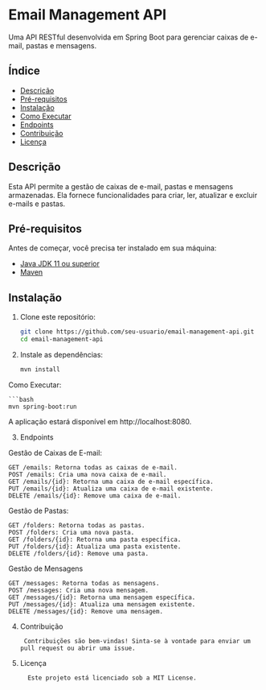 # Email Management API

Uma API RESTful desenvolvida em Spring Boot para gerenciar caixas de e-mail, pastas e mensagens.

## Índice

- [Descrição](#descrição)
- [Pré-requisitos](#pré-requisitos)
- [Instalação](#instalação)
- [Como Executar](#como-executar)
- [Endpoints](#endpoints)
- [Contribuição](#contribuição)
- [Licença](#licença)

## Descrição

Esta API permite a gestão de caixas de e-mail, pastas e mensagens armazenadas. Ela fornece funcionalidades para criar, ler, atualizar e excluir e-mails e pastas.

## Pré-requisitos

Antes de começar, você precisa ter instalado em sua máquina:

- [Java JDK 11 ou superior](https://www.oracle.com/java/technologies/javase-jdk11-downloads.html)
- [Maven](https://maven.apache.org/download.cgi)

## Instalação

1. Clone este repositório:

   ```bash
   git clone https://github.com/seu-usuario/email-management-api.git
   cd email-management-api

2. Instale as dependências:

    ```bash
    mvn install

Como Executar:

    ```bash
    mvn spring-boot:run

A aplicação estará disponível em http://localhost:8080.

3. Endpoints

Gestão de Caixas de E-mail:

    GET /emails: Retorna todas as caixas de e-mail.
    POST /emails: Cria uma nova caixa de e-mail.
    GET /emails/{id}: Retorna uma caixa de e-mail específica.
    PUT /emails/{id}: Atualiza uma caixa de e-mail existente.
    DELETE /emails/{id}: Remove uma caixa de e-mail.

Gestão de Pastas:

    GET /folders: Retorna todas as pastas.
    POST /folders: Cria uma nova pasta.
    GET /folders/{id}: Retorna uma pasta específica.
    PUT /folders/{id}: Atualiza uma pasta existente.
    DELETE /folders/{id}: Remove uma pasta.

Gestão de Mensagens

    GET /messages: Retorna todas as mensagens.
    POST /messages: Cria uma nova mensagem.
    GET /messages/{id}: Retorna uma mensagem específica.
    PUT /messages/{id}: Atualiza uma mensagem existente.
    DELETE /messages/{id}: Remove uma mensagem.

4. Contribuição

        Contribuições são bem-vindas! Sinta-se à vontade para enviar um pull request ou abrir uma issue.

5. Licença

         Este projeto está licenciado sob a MIT License.

